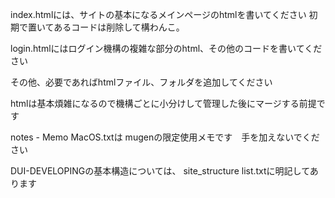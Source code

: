 index.htmlには、サイトの基本になるメインページのhtmlを書いてください
初期で置いてあるコードは削除して構わんこ。

login.htmlにはログイン機構の複雑な部分のhtml、その他のコードを書いてください

その他、必要であればhtmlファイル、フォルダを追加してください

htmlは基本煩雑になるので機構ごとに小分けして管理した後にマージする前提です

notes - Memo MacOS.txtは mugenの限定使用メモです　手を加えないでください

DUI-DEVELOPINGの基本構造については、 site_structure list.txtに明記してあります